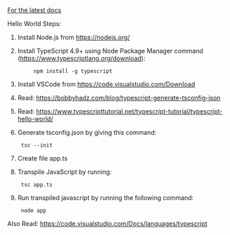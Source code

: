 [For the latest docs](https://www.typescriptlang.org/docs/)


Hello World Steps:

1. Install Node.js from https://nodejs.org/

2. Install TypeScript 4.9+ using Node Package Manager command (https://www.typescriptlang.org/download):  

			npm install -g typescript

3. Install VSCode from https://code.visualstudio.com/Download

4. Read: https://bobbyhadz.com/blog/typescript-generate-tsconfig-json

5. Read: https://www.typescripttutorial.net/typescript-tutorial/typescript-hello-world/

6. Generate tsconfig.json by giving this command:

		tsc --init

7. Create file app.ts

8. Transpile JavaScript by running:

		tsc app.ts

9. Run transpiled javascript by running the following command:

		node app

		
Also Read:
https://code.visualstudio.com/Docs/languages/typescript